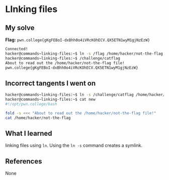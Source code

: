 # LInking files

## My solve
**Flag:** `pwn.college{gKgFEBoI-dxBhh0o4iVRcKOhECV.QX5ETN1wyM1gjNzEzW}`

```bash
Connected!
hacker@commands~linking-files:~$ ln -s /flag /home/hacker/not-the-flag
hacker@commands~linking-files:~$ /challenge/catflag
About to read out the /home/hacker/not-the-flag file!
pwn.college{gKgFEBoI-dxBhh0o4iVRcKOhECV.QX5ETN1wyM1gjNzEzW}
```

## Incorrect tangents I went on
```bash
hacker@commands~linking-files:~$ ln -s /challenge/catflag /home/hacker/new
hacker@commands~linking-files:~$ cat new
#!/opt/pwn.college/bash

fold -s <<< "About to read out the /home/hacker/not-the-flag file!"
cat /home/hacker/not-the-flag
```

## What I learned
linking files using `ln`. Using the `ln -s` command creates a symlink.

## References 
None
